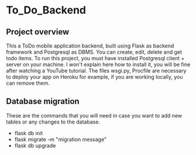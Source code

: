 # To_Do_Backend

## Project overview

This a ToDo mobile application backend, built using Flask as backend framework and Postgresql as DBMS. You can create,
edit, delete and get todo items. To run this project, you must have installed Postgresql client + server on your
machine. I won't explain here how to install it, you will be fine after watching a YouTube tutorial. The files wsgi.py,
Procfile are necessary to deploy your app on Heroku for example, if you are working locally, you can remove them.
 
## Database migration

These are the commands that you will need in case you want to add new tables or any changes to the database.

- flask db init
- flask migrate -m "migration message"
- flask db upgrade
